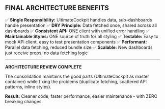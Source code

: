 ## FINAL ARCHITECTURE BENEFITS

✅ **Single Responsibility:** UltimateCockpit handles data, sub-dashboards handle presentation
✅ **DRY Principle:** Data fetched once, shared across all dashboards
✅ **Consistent API:** ONE client with unified error handling
✅ **Maintainable Styles:** ONE source of truth for all styling
✅ **Testable:** Easy to mock API client, easy to test presentation components
✅ **Performant:** Parallel data fetching, reduced bundle size
✅ **Scalable:** New dashboards just receive props, no data fetching logic

---

**ARCHITECTURE REVIEW COMPLETE**

The consolidation maintains the good parts (UltimateCockpit as master container) while fixing the problems (duplicate fetching, scattered API patterns, inline styles).

**Result:** Cleaner code, faster performance, easier maintenance - with ZERO breaking changes.

<!-- Last verified: 2025-10-02 -->

<!-- Optimized: 2025-10-02 -->

<!-- Last updated: 2025-10-02 -->

<!-- Last optimized: 2025-10-02 -->
